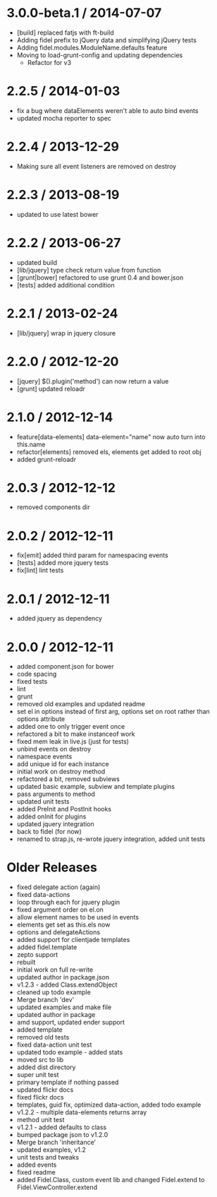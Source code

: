 
3.0.0-beta.1 / 2014-07-07 
==================

  * [build] replaced fatjs with ft-build
  * Adding fidel prefix to jQuery data and simplifying jQuery tests
  * Adding fidel.modules.ModuleName.defaults feature
  * Moving to load-grunt-config and updating dependencies
	* Refactor for v3

2.2.5 / 2014-01-03 
==================

  * fix a bug where dataElements weren't able to auto bind events
  * updated mocha reporter to spec

2.2.4 / 2013-12-29 
==================

  * Making sure all event listeners are removed on destroy

2.2.3 / 2013-08-19 
==================

  * updated to use latest bower

2.2.2 / 2013-06-27 
==================

  * updated build
  * [lib/jquery] type check return value from function
  * [grunt|bower] refactored to use grunt 0.4 and bower.json
  * [tests] added additional condition

2.2.1 / 2013-02-24 
==================

  * [lib/jquery] wrap in jquery closure

2.2.0 / 2012-12-20 
==================

  * [jquery] $().plugin('method') can now return a value
  * [grunt] updated reloadr

2.1.0 / 2012-12-14 
==================

  * feature[data-elements] data-element="name" now auto turn into this.name
  * refactor[elements] removed els, elements get added to root obj
  * added grunt-reloadr

2.0.3 / 2012-12-12 
==================

  * removed components dir

2.0.2 / 2012-12-11 
==================

  * fix[emit] added third param for namespacing events
  * [tests] added more jquery tests
  * fix[lint] lint tests

2.0.1 / 2012-12-11 
==================

  * added jquery as dependency

2.0.0 / 2012-12-11 
==================

  * added component.json for bower
  * code spacing
  * fixed tests
  * lint
  * grunt
  * removed old examples and updated readme
  * set el in options instead of first arg, options set on root rather than options attribute
  * added one to only trigger event once
  * refactored a bit to make instanceof work
  * fixed mem leak in live.js (just for tests)
  * unbind events on destroy
  * namespace events
  * add unique id for each instance
  * initial work on destroy method
  * refactored a bit, removed subviews
  * updated basic example, subview and template plugins
  * pass arguments to method
  * updated unit tests
  * added PreInit and PostInit hooks
  * added onInit for plugins
  * updated jquery integration
  * back to fidel (for now)
  * renamed to strap.js, re-wrote jquery integration, added unit tests

Older Releases
==============

  * fixed delegate action (again)
  * fixed data-actions
  * loop through each for jquery plugin
  * fixed argument order on el.on
  * allow element names to be used in events
  * elements get set as this.els now
  * options and delegateActions
  * added support for clientjade templates
  * added fidel.template
  * zepto support
  * rebuilt
  * initial work on full re-write
  * updated author in package.json
  * v1.2.3 - added Class.extendObject
  * cleaned up todo example
  * Merge branch 'dev'
  * updated examples and make file
  * updated author in package
  * amd support, updated ender support
  * added template
  * removed old tests
  * fixed data-action unit test
  * updated todo example - added stats
  * moved src to lib
  * added dist directory
  * super unit test
  * primary template if nothing passed
  * updated flickr docs
  * fixed flickr docs
  * templates, guid fix, optimized data-action, added todo example
  * v1.2.2 - multiple data-elements returns array
  * method unit test
  * v1.2.1 - added defaults to class
  * bumped package json to v1.2.0
  * Merge branch 'inheritance'
  * updated examples, v1.2
  * unit tests and tweaks
  * added events
  * fixed readme
  * added Fidel.Class, custom event lib and changed Fidel.extend to Fidel.ViewController.extend

